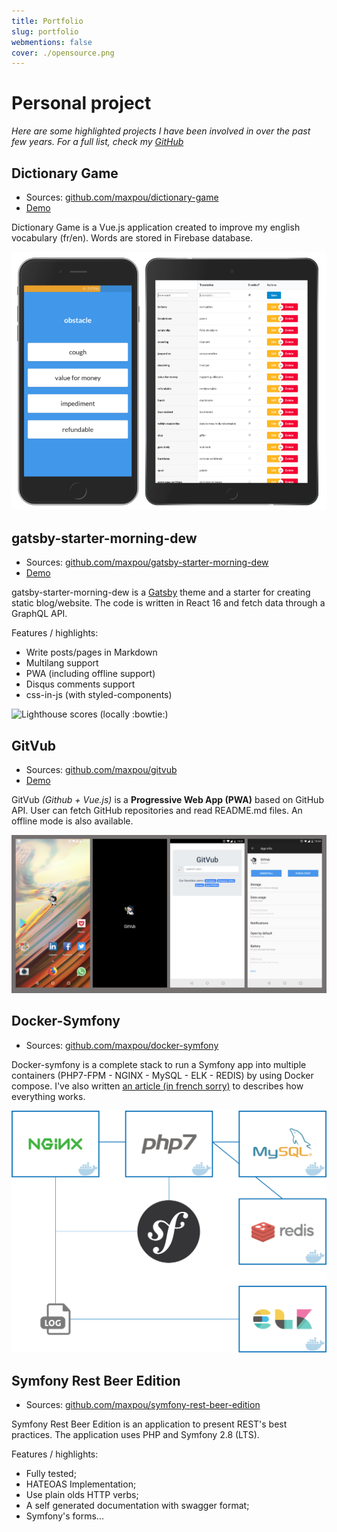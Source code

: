 ```yaml
---
title: Portfolio
slug: portfolio
webmentions: false
cover: ./opensource.png
---
```


# Personal project

_Here are some highlighted projects I have been involved in over the past few years. For a full
list, check my [GitHub](https://github.com/maxpou?tab=repositories)_

## Dictionary Game

- Sources: [github.com/maxpou/dictionary-game](https://github.com/maxpou/dictionary-game)
- [Demo](https://maxpou.github.io/dictionary-game/)

Dictionary Game is a Vue.js application created to improve my english vocabulary (fr/en). Words are
stored in Firebase database.

![Dictionary Game screenshots](https://raw.githubusercontent.com/maxpou/dictionary-game/master/src/assets/screens/all-screens.png)

## gatsby-starter-morning-dew

- Sources:
  [github.com/maxpou/gatsby-starter-morning-dew](https://github.com/maxpou/gatsby-starter-morning-dew)
- [Demo](https://maxpou.github.io/gatsby-starter-morning-dew/)

gatsby-starter-morning-dew is a [Gatsby](https://www.gatsbyjs.org/) theme and a starter for creating
static blog/website. The code is written in React 16 and fetch data through a GraphQL API.

Features / highlights:

- Write posts/pages in Markdown
- Multilang support
- PWA (including offline support)
- Disqus comments support
- css-in-js (with styled-components)

![Lighthouse scores (locally :bowtie:)](https://lighthouse.now.sh/?perf=97&pwa=96&a11y=92&bp=100&seo=100)

## GitVub

- Sources: [github.com/maxpou/gitvub](https://github.com/maxpou/gitvub)
- [Demo](https://gitvub.azurewebsites.net/#/)

GitVub _(Github + Vue.js)_ is a **Progressive Web App (PWA)** based on GitHub API. User can fetch
GitHub repositories and read README.md files. An offline mode is also available.

![GitVub Game screenshots](https://raw.githubusercontent.com/maxpou/gitvub/master/docs/mobile-screens.png)

## Docker-Symfony

- Sources: [github.com/maxpou/docker-symfony](https://github.com/maxpou/docker-symfony)

Docker-symfony is a complete stack to run a Symfony app into multiple containers (PHP7-FPM - NGINX -
MySQL - ELK - REDIS) by using Docker compose. I've also written
[an article (in french sorry)](https://www.maxpou.fr/docker-pour-symfony/) to describes how
everything works.

![Docker-Symfony screenshots](https://raw.githubusercontent.com/maxpou/docker-symfony/master/doc/schema.png)

## Symfony Rest Beer Edition

- Sources:
  [github.com/maxpou/symfony-rest-beer-edition](https://github.com/maxpou/symfony-rest-beer-edition)

Symfony Rest Beer Edition is an application to present REST's best practices. The application uses
PHP and Symfony 2.8 (LTS).

Features / highlights:

- Fully tested;
- HATEOAS Implementation;
- Use plain olds HTTP verbs;
- A self generated documentation with swagger format;
- Symfony's forms...
